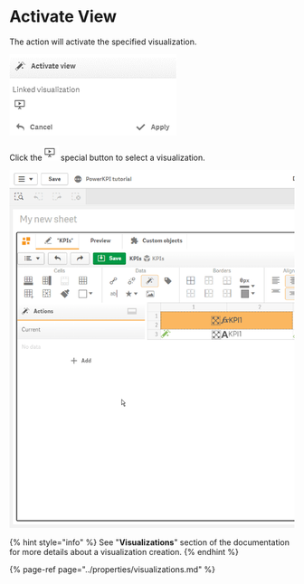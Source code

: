 # Activate View

The action will activate the specified visualization.

![](../.gitbook/assets/image%20%2844%29.png)

Click the![](../.gitbook/assets/image%20%2870%29.png) special button to select a visualization.

![](../.gitbook/assets/2019-04-02_17-01-47.gif)

{% hint style="info" %}
See "**Visualizations**" section of the documentation for more details about a visualization creation.
{% endhint %}

{% page-ref page="../properties/visualizations.md" %}



